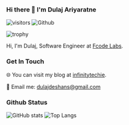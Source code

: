### Hi there 👋 I'm Dulaj Ariyaratne

![visitors](https://visitor-badge.laobi.icu/badge?page_id=Dulajdeshan) ![Github](https://img.shields.io/github/followers/Dulajdeshan?label=Follow&style=social)

![trophy](https://github-profile-trophy.vercel.app/?username=Dulajdeshan&row=1&column=5&margin-w=15)

Hi, I'm Dulaj, Software Engineer at [Fcode Labs](https://www.fcodelabs.com). 

### Get In Touch

:globe_with_meridians: You can visit my blog at [infinitytechie](https://infinitytechie.com). 

:email: Email me: dulajdeshans@gmail.com

### Github Status

![GitHub stats](https://github-readme-stats.vercel.app/api?username=Dulajdeshan&show_icons=true) ![Top Langs](https://github-readme-stats.vercel.app/api/top-langs/?username=Dulajdeshan)
